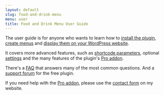 ```yaml
---
layout: default
slug: food-and-drink-menu
menu: user
title: Food and Drink Menu User Guide
---
```

The user guide is for anyone who wants to learn how to [install the  plugin](getting-started/install), [create menus](getting-started/create-menu) and [display them on your WordPress website](di).

It covers more advanced features, such as [shortcode parameters](advanced/shortcodes), optional [settings](advanced/settings) and the many features of the plugin's [Pro addon](pro).

There's a [FAQ](faq) that answers many of the most common questions. And a [support forum](http://wordpress.org/support/plugin/food-and-drink-menu) for the free plugin.

If you need help with the [Pro addon](pro), please use the [contact form](http://themeofthecrop.com/about/support) on my website.
